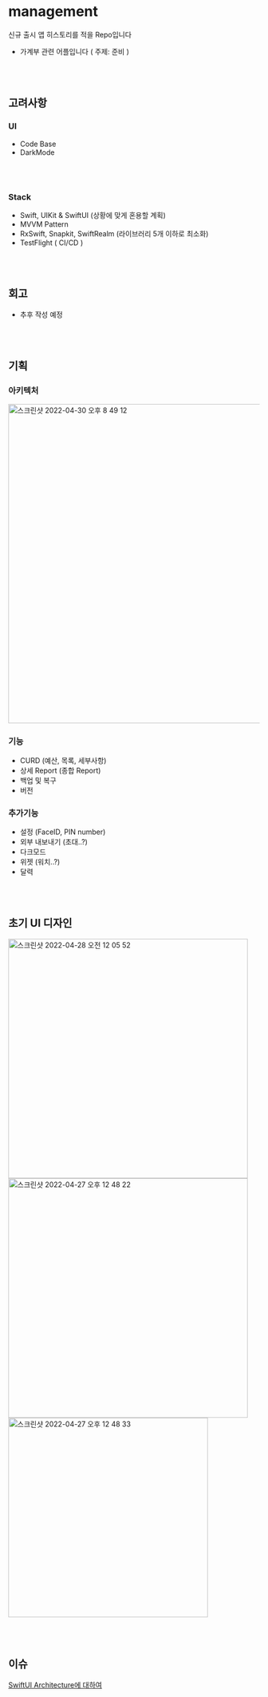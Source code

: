 # management
신규 출시 앱 히스토리를 적을 Repo입니다
- 가계부 관련 어플입니다 ( 주제: 준비 )

<br/><br/>
## 고려사항
### UI
- Code Base
- DarkMode

<br/><br/>
### Stack
- Swift, UIKit & SwiftUI (상황에 맞게 혼용할 계획)
- MVVM Pattern 
- RxSwift, Snapkit, SwiftRealm (라이브러리 5개 이하로 최소화)
- TestFlight ( CI/CD )

<br/><br/>
## 회고
- 추후 작성 예정

<br/><br/>
## 기획
### 아키텍처
<img width="640" alt="스크린샷 2022-04-30 오후 8 49 12" src="https://user-images.githubusercontent.com/80211277/166104289-c909fc59-5e66-43d1-bf10-349091b7903e.png">


### 기능
- CURD (예산, 목록, 세부사항)
- 상세 Report (종합 Report)
- 백업 및 복구
- 버전

### 추가기능
- 설정 (FaceID, PIN number)
- 외부 내보내기 (초대..?)
- 다크모드
- 위젯 (워치..?)
- 달력

<br/><br/>
## 초기 UI 디자인
<img width="480" alt="스크린샷 2022-04-28 오전 12 05 52" src="https://user-images.githubusercontent.com/80211277/165551391-a123fc27-f69b-402c-baaa-65b1685eee19.png">
<img width="480" alt="스크린샷 2022-04-27 오후 12 48 22" src="https://user-images.githubusercontent.com/80211277/165436549-6c6fd653-cbe8-417f-91c0-532273cd3e80.png">
<img width="400" alt="스크린샷 2022-04-27 오후 12 48 33" src="https://user-images.githubusercontent.com/80211277/165436554-98f35331-e145-4cb0-9cbd-e982eb05a677.png">

<br/><br/>
## 이슈
[SwiftUI Architecture에 대하여](https://github.com/Lautner-kwangho/management/issues/1)
